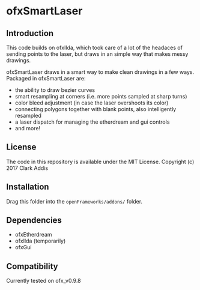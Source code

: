 ofxSmartLaser 
=====================================

Introduction
------------
This code builds on ofxIlda, which took care of a lot of the headaces of sending points to the laser, but draws in an simple way that makes messy drawings.

ofxSmartLaser draws in a smart way to make clean drawings in a few ways. Packaged in ofxSmartLaser are:
- the ability to draw bezier curves
- smart resampling at corners (i.e. more points sampled at sharp turns)
- color bleed adjustment (in case the laser overshoots its color)
- connecting polygons together with blank points, also intelligently resampled
- a laser dispatch for managing the etherdream and gui controls
- and more!

License
-------
The code in this repository is available under the MIT License.
Copyright (c) 2017 Clark Addis

Installation
------------
Drag this folder into the `openFrameworks/addons/` folder.

Dependencies
------------
- ofxEtherdream
- ofxIlda (temporarily)
- ofxGui

Compatibility
------------
Currently tested on ofx_v0.9.8




